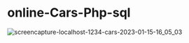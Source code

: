# online-Cars-Php-sql
![screencapture-localhost-1234-cars-2023-01-15-16_05_03](https://user-images.githubusercontent.com/111582706/212542325-84d621c7-a0d6-4520-99fd-0b8201836fee.jpg)
